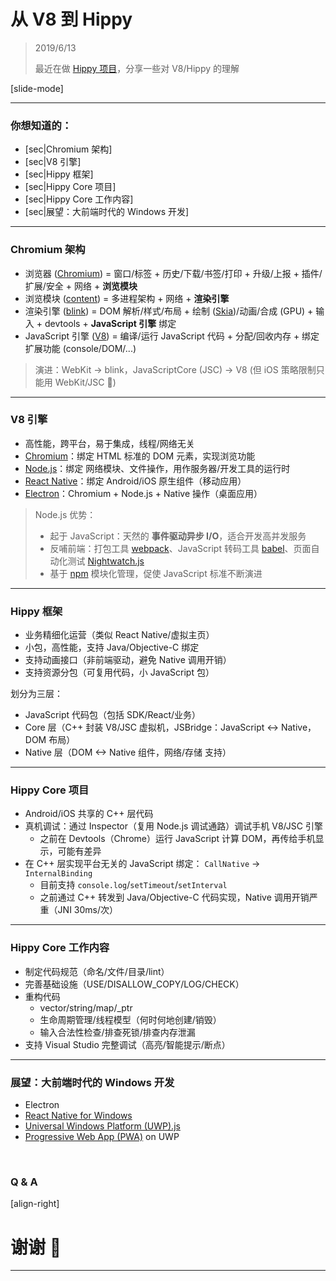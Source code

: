 ﻿# 从 V8 到 Hippy

> 2019/6/13
> 
> 最近在做 [Hippy 项目](https://img.w3ctech.com/Hippy-VueConf.pdf)，分享一些对 V8/Hippy 的理解

[slide-mode]

---

### 你想知道的：

- [sec|Chromium 架构]
- [sec|V8 引擎]
- [sec|Hippy 框架]
- [sec|Hippy Core 项目]
- [sec|Hippy Core 工作内容]
- [sec|展望：大前端时代的 Windows 开发]

---

### Chromium 架构

- 浏览器 ([Chromium](https://developers.google.cn/web/updates/2018/09/inside-browser-part1)) = 窗口/标签 + 历史/下载/书签/打印 + 升级/上报 + 插件/扩展/安全 + 网络 + **浏览模块**
- 浏览模块 ([content](https://www.chromium.org/developers/content-module)) = 多进程架构 + 网络 + **渲染引擎**
- 渲染引擎 ([blink](https://www.chromium.org/blink)) = DOM 解析/样式/布局 + 绘制 ([Skia](https://skia.org/))/动画/合成 (GPU) + 输入 + devtools + **JavaScript 引擎** 绑定
- JavaScript 引擎 ([V8](https://v8.dev/)) = 编译/运行 JavaScript 代码 + 分配/回收内存 + 绑定扩展功能 (console/DOM/...)

> 演进：WebKit -> blink，JavaScriptCore (JSC) -> V8 (但 iOS 策略限制只能用 WebKit/JSC 🤮)

---

### V8 引擎

- 高性能，跨平台，易于集成，线程/网络无关
- [Chromium](https://www.chromium.org/developers)：绑定 HTML 标准的 DOM 元素，实现浏览功能
- [Node.js](https://nodejs.org/)：绑定 网络模块、文件操作，用作服务器/开发工具的运行时
- [React Native](https://facebook.github.io/react-native/)：绑定 Android/iOS 原生组件（移动应用）
- [Electron](https://electronjs.org)：Chromium + Node.js + Native 操作（桌面应用）

> Node.js 优势：
> 
> - 起于 JavaScript：天然的 **事件驱动异步 I/O**，适合开发高并发服务
> - 反哺前端：打包工具 [webpack](https://webpack.js.org/)、JavaScript 转码工具 [babel](https://babeljs.io/)、页面自动化测试 [Nightwatch.js](https://nightwatchjs.org/)
> - 基于 [npm](https://www.npmjs.com/) 模块化管理，促使 JavaScript 标准不断演进

---

### Hippy 框架

- 业务精细化运营（类似 React Native/虚拟主页）
- 小包，高性能，支持 Java/Objective-C 绑定
- 支持动画接口（非前端驱动，避免 Native 调用开销）
- 支持资源分包（可复用代码，小 JavaScript 包）

划分为三层：

- JavaScript 代码包（包括 SDK/React/业务）
- Core 层（C++ 封装 V8/JSC 虚拟机，JSBridge：JavaScript <-> Native，DOM 布局）
- Native 层（DOM <-> Native 组件，网络/存储 支持）

---

### Hippy Core 项目

- Android/iOS 共享的 C++ 层代码
- 真机调试：通过 Inspector（复用 Node.js 调试通路）调试手机 V8/JSC 引擎
  - 之前在 Devtools（Chrome）运行 JavaScript 计算 DOM，再传给手机显示，可能有差异
- 在 C++ 层实现平台无关的 JavaScript 绑定： `CallNative` -> `InternalBinding`
  - 目前支持 `console.log`/`setTimeout`/`setInterval`
  - 之前通过 C++ 转发到 Java/Objective-C 代码实现，Native 调用开销严重（JNI 30ms/次）

---

### Hippy Core 工作内容

- 制定代码规范（命名/文件/目录/lint）
- 完善基础设施（USE/DISALLOW_COPY/LOG/CHECK）
- 重构代码
  - vector/string/map/_ptr
  - 生命周期管理/线程模型（何时何地创建/销毁）
  - 输入合法性检查/排查死锁/排查内存泄漏
- 支持 Visual Studio 完整调试（高亮/智能提示/断点）

---

### 展望：大前端时代的 Windows 开发

- Electron
- [React Native for Windows](https://github.com/Microsoft/react-native-windows)
- [Universal Windows Platform (UWP).js](https://docs.microsoft.com/en-us/windows/uwp/get-started/universal-application-platform-guide)
- [Progressive Web App (PWA)](https://docs.microsoft.com/en-us/microsoft-edge/progressive-web-apps) on UWP

<br/>

### Q & A

[align-right]

# 谢谢 🙂

---
